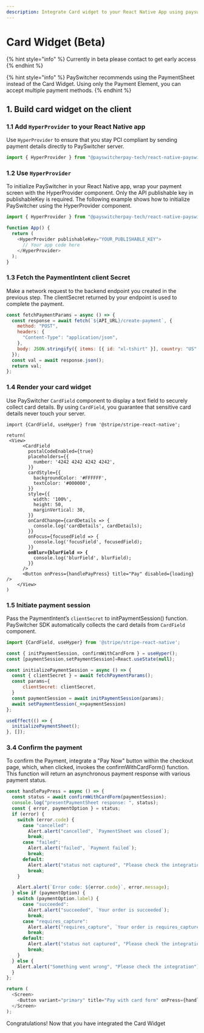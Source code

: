 ```yaml
---
description: Integrate Card widget to your React Native App using payswitcher-node
---
```


# Card Widget (Beta)

{% hint style="info" %}
Currently in beta please contact to get early access
{% endhint %}

{% hint style="info" %}
PaySwitcher recommends using the PaymentSheet instead of the Card Widget. Using only the Payment Element, you can accept multiple payment methods.
{% endhint %}

## 1. Build card widget on the client

### 1.1 Add `HyperProvider` to your React Native app

Use `HyperProvider` to ensure that you stay PCI compliant by sending payment details directly to PaySwitcher server.

```js
import { HyperProvider } from "@payswitcherpay-tech/react-native-payswitcher";
```

### 1.2 Use `HyperProvider`

To initialize PaySwitcher in your React Native app, wrap your payment screen with the HyperProvider component. Only the API publishable key in publishableKey is required. The following example shows how to initialize PaySwitcher using the HyperProvider component.

```js
import { HyperProvider } from "@payswitcherpay-tech/react-native-payswitcher ";

function App() {
  return (
    <HyperProvider publishableKey="YOUR_PUBLISHABLE_KEY">
      // Your app code here
    </HyperProvider>
  );
}
```

### 1.3 Fetch the PaymentIntent client Secret

Make a network request to the backend endpoint you created in the previous step. The clientSecret returned by your endpoint is used to complete the payment.

```js
const fetchPaymentParams = async () => {
  const response = await fetch(`${API_URL}/create-payment`, {
    method: "POST",
    headers: {
      "Content-Type": "application/json",
    },
    body: JSON.stringify({ items: [{ id: "xl-tshirt" }], country: "US" }),
  });
  const val = await response.json();
  return val;
};
```

### 1.4 Render your card widget

Use PaySwitcher `CardField` component to display a text field to securely collect card details. By using `CardField`, you guarantee that sensitive card details never touch your server.

<pre class="language-js"><code class="lang-js">import {CardField, useHyper} from '@stripe/stripe-react-native';

return(
 &#x3C;View>
      &#x3C;CardField
        postalCodeEnabled={true}
        placeholders={{
          number: '4242 4242 4242 4242',
        }}
        cardStyle={{
          backgroundColor: '#FFFFFF',
          textColor: '#000000',
        }}
        style={{
          width: '100%',
          height: 50,
          marginVertical: 30,
        }}
        onCardChange={cardDetails => {
          console.log('cardDetails', cardDetails);
        }}
        onFocus={focusedField => {
          console.log('focusField', focusedField);
        }}
<strong>        onBlur={blurField => {
</strong>          console.log('blurField', blurField);
        }}
      />
      &#x3C;Button onPress={handlePayPress} title="Pay" disabled={loading} />
    &#x3C;/View>
)
</code></pre>

### 1.5 Initiate payment session

Pass the PaymentIntent’s `clientSecret` to initPaymentSession() function. PaySwitcher SDK automatically collects the card details from `CardField` component.

```js
import {CardField, useHyper} from '@stripe/stripe-react-native';

const { initPaymentSession, confirmWithCardForm } = useHyper();
const [paymentSession,setPaymentSession]=React.useState(null);

const initializePaymentSession = async () => {
  const { clientSecret } = await fetchPaymentParams();
  const params={
      clientSecret: clientSecret,
  }
  const paymentSession = await initPaymentSession(params);
  await setPaymentSession(_=>paymentSession)
};

useEffect(() => {
  initializePaymentSheet();
}, []);
```



### 3.4 Confirm the payment

To confirm the Payment, integrate a "Pay Now" button within the checkout page, which, when clicked, invokes the confirmWithCardForm() function. This function will return an asynchronous payment response with various payment status.

```js
const handlePayPress = async () => {
  const status = await confirmWithCardForm(paymentSession);
  console.log("presentPaymentSheet response: ", status);
  const { error, paymentOption } = status;
  if (error) {
    switch (error.code) {
      case "cancelled":
        Alert.alert("cancelled", `PaymentSheet was closed`);
        break;
      case "failed":
        Alert.alert("failed", `Payment failed`);
        break;
      default:
        Alert.alert("status not captured", "Please check the integration");
        break;
    }

    Alert.alert(`Error code: ${error.code}`, error.message);
  } else if (paymentOption) {
    switch (paymentOption.label) {
      case "succeeded":
        Alert.alert("succeeded", `Your order is succeeded`);
        break;
      case "requires_capture":
        Alert.alert("requires_capture", `Your order is requires_capture`);
        break;
      default:
        Alert.alert("status not captured", "Please check the integration");
        break;
    }
  } else {
    Alert.alert("Something went wrong", "Please check the integration");
  }
};

return (
  <Screen>
    <Button variant="primary" title="Pay with card form" onPress={handlePayPress} />
  </Screen>
);
```

Congratulations! Now that you have integrated the Card Widget
